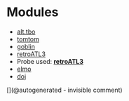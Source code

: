 
# Modules

* [alt.tbo](/retired/alt.tbo/)
* [tomtom](/retired/tomtom/)
* [goblin](/goblin/)
* [retroATL3](/retroATL3/)
* Probe used: __[retroATL3](/include/probes/auto/retroATL3.md)__
* [elmo](/elmo/)
* [doj](/doj/)


[](@autogenerated - invisible comment)